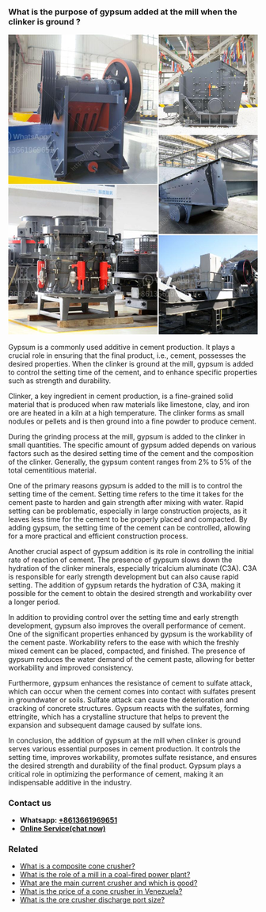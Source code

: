 <h3>What is the purpose of gypsum added at the mill when the clinker is ground ?</h3><img src='1701744811.jpg' alt=''><p>Gypsum is a commonly used additive in cement production. It plays a crucial role in ensuring that the final product, i.e., cement, possesses the desired properties. When the clinker is ground at the mill, gypsum is added to control the setting time of the cement, and to enhance specific properties such as strength and durability.</p><p>Clinker, a key ingredient in cement production, is a fine-grained solid material that is produced when raw materials like limestone, clay, and iron ore are heated in a kiln at a high temperature. The clinker forms as small nodules or pellets and is then ground into a fine powder to produce cement.</p><p>During the grinding process at the mill, gypsum is added to the clinker in small quantities. The specific amount of gypsum added depends on various factors such as the desired setting time of the cement and the composition of the clinker. Generally, the gypsum content ranges from 2% to 5% of the total cementitious material.</p><p>One of the primary reasons gypsum is added to the mill is to control the setting time of the cement. Setting time refers to the time it takes for the cement paste to harden and gain strength after mixing with water. Rapid setting can be problematic, especially in large construction projects, as it leaves less time for the cement to be properly placed and compacted. By adding gypsum, the setting time of the cement can be controlled, allowing for a more practical and efficient construction process.</p><p>Another crucial aspect of gypsum addition is its role in controlling the initial rate of reaction of cement. The presence of gypsum slows down the hydration of the clinker minerals, especially tricalcium aluminate (C3A). C3A is responsible for early strength development but can also cause rapid setting. The addition of gypsum retards the hydration of C3A, making it possible for the cement to obtain the desired strength and workability over a longer period.</p><p>In addition to providing control over the setting time and early strength development, gypsum also improves the overall performance of cement. One of the significant properties enhanced by gypsum is the workability of the cement paste. Workability refers to the ease with which the freshly mixed cement can be placed, compacted, and finished. The presence of gypsum reduces the water demand of the cement paste, allowing for better workability and improved consistency.</p><p>Furthermore, gypsum enhances the resistance of cement to sulfate attack, which can occur when the cement comes into contact with sulfates present in groundwater or soils. Sulfate attack can cause the deterioration and cracking of concrete structures. Gypsum reacts with the sulfates, forming ettringite, which has a crystalline structure that helps to prevent the expansion and subsequent damage caused by sulfate ions.</p><p>In conclusion, the addition of gypsum at the mill when clinker is ground serves various essential purposes in cement production. It controls the setting time, improves workability, promotes sulfate resistance, and ensures the desired strength and durability of the final product. Gypsum plays a critical role in optimizing the performance of cement, making it an indispensable additive in the industry.</p><h3>Contact us</h3><ul><li><strong>Whatsapp:&nbsp;<a href="https://wa.me/8613661969651">+8613661969651</a></strong></li><li><a href="https://swt.shibang-china.com/?git&amp;zhl&amp;What is the purpose of gypsum added at the mill when the clinker is ground "><strong>Online Service(chat now)</strong></a></li></ul><h3>Related</h3><ul><li><a href='What is a composite cone crusher.md'>What is a composite cone crusher?</a></li><li><a href='What is the role of a mill in a coalfired power plant.md'>What is the role of a mill in a coal-fired power plant?</a></li><li><a href='What are the main current crusher and which is good.md'>What are the main current crusher and which is good?</a></li><li><a href='What is the price of a cone crusher in Venezuela.md'>What is the price of a cone crusher in Venezuela?</a></li><li><a href='What is the ore crusher discharge port size.md'>What is the ore crusher discharge port size?</a></li></ul>